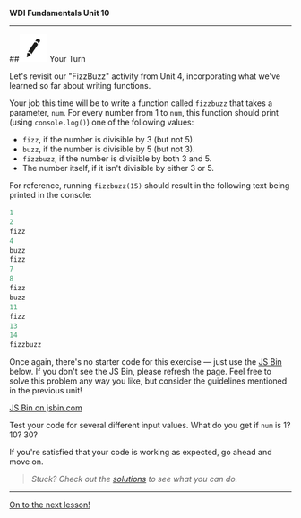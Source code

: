 **WDI Fundamentals Unit 10**

---

##![Your Turn](../assets/exercise.png) Your Turn

Let's revisit our "FizzBuzz" activity from Unit 4, incorporating what we've learned so far about writing functions.

Your job this time will be to write a function called `fizzbuzz` that takes a parameter, `num`. For every number from 1 to `num`, this function should print (using `console.log()`) one of the following values:

* `fizz`, if the number is divisible by 3 (but not 5).
* `buzz`, if the number is divisible by 5 (but not 3).
* `fizzbuzz`, if the number is divisible by both 3 and 5.
* The number itself, if it isn't divisible by either 3 or 5.

For reference, running `fizzbuzz(15)` should result in the following text being printed in the console:

```javascript
1
2
fizz
4
buzz
fizz
7
8
fizz
buzz
11
fizz
13
14
fizzbuzz
```

Once again, there's no starter code for this exercise — just use the [JS Bin](https://jsbin.com) below. If you don't see the JS Bin, please refresh the page. Feel free to solve this problem any way you like, but consider the guidelines mentioned in the previous unit! 

<a class="jsbin-embed" href="https://jsbin.com/vaxesa/embed?js,console">JS Bin on jsbin.com</a><script src="https://static.jsbin.com/js/embed.min.js?3.40.3"></script>

Test your code for several different input values. What do you get if `num` is 1? 10? 30?

If you're satisfied that your code is working as expected, go ahead and move on.

> *Stuck? Check out the [solutions](../exercise-solutions.md) to see what you can do.*

---

[On to the next lesson!](08_lesson.md)
